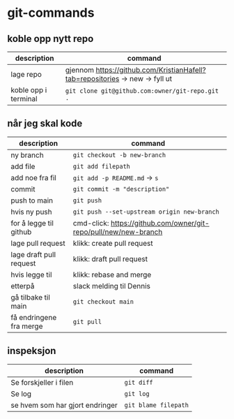 # git-commands

## koble opp nytt repo
|description|command|
|--|--|
|lage repo|gjennom https://github.com/KristianHafell?tab=repositories -> new -> fyll ut|
|koble opp i terminal| `git clone git@github.com:owner/git-repo.git . `|

## når jeg skal kode
|description|command|
|--|--|
|ny branch|`git checkout -b new-branch`|
|add file|`git add filepath`|
|add noe fra fil|`git add -p README.md` -> `s`|
|commit|`git commit -m "description"`|
|push to main|`git push`|
|hvis ny push|`git push --set-upstream origin new-branch`|
|for å legge til github|cmd-click: https://github.com/owner/git-repo/pull/new/new-branch|
|lage pull request|klikk: create pull request|
|lage draft pull request|klikk: draft pull request|
|hvis legge til|klikk: rebase and merge|
|etterpå| slack melding til Dennis|
|gå tilbake til main|`git checkout main`|
|få endringene fra merge|`git pull`|

## inspeksjon
|description|command|
|--|--|
|Se forskjeller i filen|`git diff`|
|Se log|`git log`|
|se hvem som har gjort endringer|`git blame filepath`|

